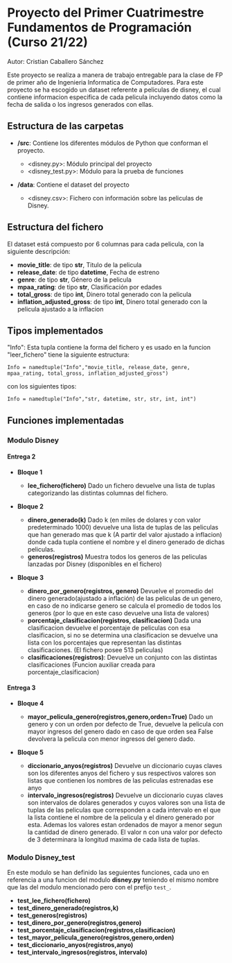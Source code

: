 # Proyecto del Primer Cuatrimestre Fundamentos de Programación (Curso  21/22)

Autor: Cristian Caballero Sánchez

Este proyecto se realiza a manera de trabajo entregable para la clase de FP de primer año de Ingenieria Informatica de Computadores.
Para este proyecto se ha escogido un dataset referente a peliculas de disney, el cual contiene informacion especifica de cada pelicula
incluyendo datos como la fecha de salida o los ingresos generados con ellas.

## Estructura de las carpetas

* **/src**: Contiene los diferentes módulos de Python que conforman el proyecto.
  * <disney.py>: Módulo principal del proyecto
  * <disney_test.py>: Módulo para la prueba de funciones

* **/data**: Contiene el dataset del proyecto
  * <disney.csv>: Fichero con información sobre las peliculas de Disney.
    
## Estructura del fichero

El dataset está compuesto por 6 columnas para cada pelicula, con la siguiente descripción:

* **movie_title**: de tipo **str**, Titulo de la pelicula
* **release_date**: de tipo **datetime**, Fecha de estreno
* **genre**: de tipo **str**, Género de la pelicula
* **mpaa_rating**: de tipo **str**, Clasificación por edades
* **total_gross**: de tipo **int**, Dinero total generado con la pelicula
* **inflation_adjusted_gross**: de tipo **int**, Dinero total generado con la pelicula ajustado a la inflacion

## Tipos implementados

"Info": Esta tupla contiene la forma del fichero y es usado en la funcion "leer_fichero" tiene la siguiente estructura:

`Info = namedtuple("Info","movie_title, release_date, genre, mpaa_rating, total_gross, inflation_adjusted_gross")`

con los siguientes tipos:

`Info = namedtuple("Info","str, datetime, str, str, int, int")`

## Funciones implementadas

### Modulo Disney

#### Entrega 2

* **Bloque 1**
  * **lee_fichero(fichero)** Dado un fichero devuelve una lista de tuplas categorizando las distintas columnas del fichero.

* **Bloque 2**
  * **dinero_generado(k)** Dado k (en miles de dolares y con valor predeterminado 1000) devuelve una lista de tuplas de las peliculas que han generado mas que k (A partir del valor ajustado a inflacion) donde cada tupla contiene el nombre y el dinero generado de dichas peliculas.
  * **generos(registros)** Muestra todos los generos de las peliculas lanzadas por Disney (disponibles en el fichero)

* **Bloque 3**
  * **dinero_por_genero(registros, genero)** Devuelve el promedio del dinero generado(ajustado a inflación) de las peliculas de un genero, en caso de no indicarse genero se calcula el promedio de todos los generos (por lo que en este caso devuelve una lista de valores)
  * **porcentaje_clasificacion(registros, clasificacion)** Dada una clasificacion devuelve el porcentaje de peliculas con esa clasificacion, si no se determina una clasificacion se devuelve una lista con los porcentajes que representan las distintas clasificaciones. (El fichero posee 513 peliculas)
  * **clasificaciones(registros)**: Devuelve un conjunto con las distintas clasificaciones (Funcion auxiliar creada para porcentaje_clasificacion)

#### Entrega 3

* **Bloque 4**
  * **mayor_pelicula_genero(registros,genero,orden=True)** Dado un genero y con un orden por defecto de True, devuelve la pelicula con mayor ingresos del genero dado en caso de que orden sea False devolvera la pelicula con menor ingresos del genero dado.

* **Bloque 5**
  * **diccionario_anyos(registros)** Devuelve un diccionario cuyas claves son los diferentes anyos del fichero y sus respectivos valores son listas que contienen los nombres de las peliculas estrenadas ese anyo
  * **intervalo_ingresos(registros)** Devuelve un diccionario cuyas claves son intervalos de dolares generados y cuyos valores son una lista de tuplas de las peliculas que corresponden a cada intervalo en el que la lista contiene el nombre de la pelicula y el dinero generado por esta. Ademas los valores estan ordenados de mayor a menor segun la cantidad de dinero generado. El valor n con una valor por defecto de 3 determinara la longitud maxima de cada lista de tuplas.

### Modulo Disney_test
En este modulo se han definido las seguientes funciones, cada uno en referencia a una funcion del modulo **disney.py** teniendo el mismo nombre que las del modulo mencionado pero con el prefijo `test_`.
* **test_lee_fichero(fichero)**
* **test_dinero_generado(registros,k)**
* **test_generos(registros)**
* **test_dinero_por_genero(registros,genero)**
* **test_porcentaje_clasificacion(registros,clasificacion)**
* **test_mayor_pelicula_genero(registros,genero,orden)**
* **test_diccionario_anyos(registros,anyo)**
* **test_intervalo_ingresos(registros, intervalo)**